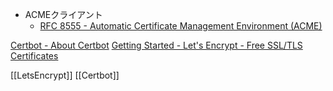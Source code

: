 
- ACMEクライアント
    - [RFC 8555 - Automatic Certificate Management Environment (ACME)](https://tools.ietf.org/html/rfc8555)

[Certbot - About Certbot](https://certbot.eff.org/about/)
[Getting Started - Let's Encrypt - Free SSL/TLS Certificates](https://letsencrypt.org/getting-started/)

[[LetsEncrypt]] [[Certbot]]
